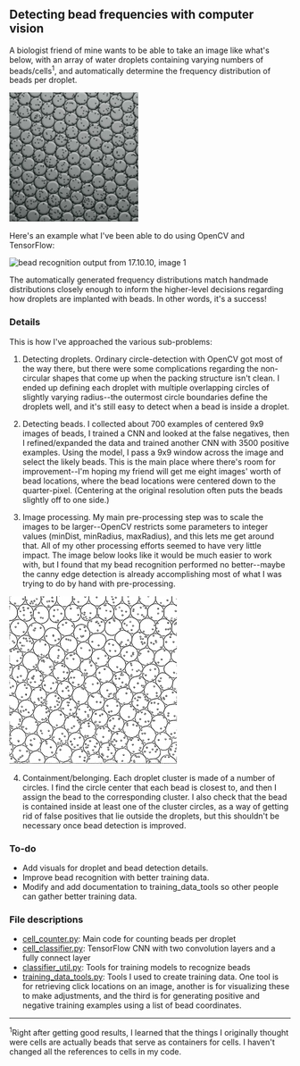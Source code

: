 ## Detecting bead frequencies with computer vision


A biologist friend of mine wants to be able to take an image like what's below, with an array of water droplets containing varying numbers of beads/cells<sup>1</sup>, and automatically determine the frequency distribution of beads per droplet.

![array of water droplets containing beads](images/test_array_lo_res.png)

Here's an example what I've been able to do using OpenCV and TensorFlow:

![bead recognition output from 17.10.10, image 1](images/output_17.10.10.1_img1_annotated_hi_res.png)

The automatically generated frequency distributions match handmade distributions closely enough to inform the higher-level decisions regarding how droplets are implanted with beads. In other words, it's a success!

### Details

This is how I've approached the various sub-problems:

1. Detecting droplets. Ordinary circle-detection with OpenCV got most of the way there, but there were some complications regarding the non-circular shapes that come up when the packing structure isn't clean. I ended up defining each droplet with multiple overlapping circles of slightly varying radius--the outermost circle boundaries define the droplets well, and it's still easy to detect when a bead is inside a droplet.

2. Detecting beads. I collected about 700 examples of centered 9x9 images of beads, I trained a CNN and looked at the false negatives, then I refined/expanded the data and trained another CNN with 3500 positive examples. Using the model, I pass a 9x9 window across the image and select the likely beads. This is the main place where there's room for improvement--I'm hoping my friend will get me eight images' worth of bead locations, where the bead locations were centered down to the quarter-pixel. (Centering at the original resolution often puts the beads slightly off to one side.)

3. Image processing. My main pre-processing step was to scale the images to be larger--OpenCV restricts some parameters to integer values (minDist, minRadius, maxRadius), and this lets me get around that. All of my other processing efforts seemed to have very little impact. The image below looks like it would be much easier to work with, but I found that my bead recognition performed no better--maybe the canny edge detection is already accomplishing most of what I was trying to do by hand with pre-processing. 

![thresholded droplets image](images/test_array_1_thresholded_small.png)

4. Containment/belonging. Each droplet cluster is made of a number of circles. I find the circle center that each bead is closest to, and then I assign the bead to the corresponding cluster. I also check that the bead is contained inside at least one of the cluster circles, as a way of getting rid of false positives that lie outside the droplets, but this shouldn't be necessary once bead detection is improved.


### To-do

- Add visuals for droplet and bead detection details.
- Improve bead recognition with better training data.
- Modify and add documentation to training_data_tools so other people can gather better training data.


### File descriptions
- [cell_counter.py](cell_counter.py): Main code for counting beads per droplet
- [cell_classifier.py](cell_classifier.py): TensorFlow CNN with two convolution layers and a fully connect layer
- [classifier_util.py](classifier_util.py): Tools for training models to recognize beads
- [training_data_tools.py](training_data_tools.py): Tools I used to create training data. One tool is for retrieving click locations on an image, another is for visualizing these to make adjustments, and the third is for generating positive and negative training examples using a list of bead coordinates.

_________________________________________

<sup>1</sup>Right after getting good results, I learned that the things I originally thought were cells are actually beads that serve as containers for cells. I haven't changed all the references to cells in my code. 